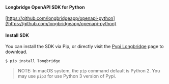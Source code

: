 #### Longbridge OpenAPI SDK for Python

[https://github.com/longbridgeapp/openapi-python](!https://github.com/longbridgeapp/openapi-python)

#### Install SDK

You can install the SDK via Pip, or directly visit the [Pypi Longbridge](https://pypi.org/project/longbridge/) page to download.

```bash
$ pip install longbridge
```

> NOTE: In macOS system, the `pip` command default is Python 2. You may use `pip3` for use Python 3 version of Pypi.